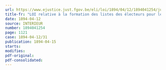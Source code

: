 ```yaml
---
url: https://www.ejustice.just.fgov.be/eli/loi/1894/04/12/1894041254/justel
title-fr: "LOI relative à la formation des listes des électeurs pour les Chambres législatives (remplacé par Code Electoral voir 1894-04-12/30)"
date: 1894-04-12
source: INTERIEUR
number: 1894041254
page: 1121
case: 1894-04-12/31
publication: 1894-04-15
starts:
modifies:
pdf-original:
pdf-consolidated:
---
```


